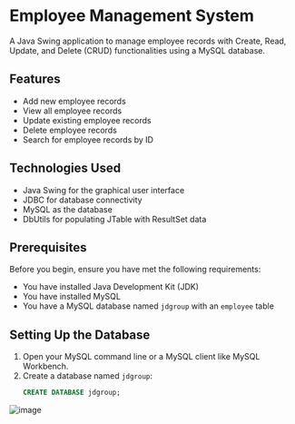 # Employee Management System

A Java Swing application to manage employee records with Create, Read, Update, and Delete (CRUD) functionalities using a MySQL database.

## Features

- Add new employee records
- View all employee records
- Update existing employee records
- Delete employee records
- Search for employee records by ID

## Technologies Used

- Java Swing for the graphical user interface
- JDBC for database connectivity
- MySQL as the database
- DbUtils for populating JTable with ResultSet data

## Prerequisites

Before you begin, ensure you have met the following requirements:

- You have installed Java Development Kit (JDK)
- You have installed MySQL
- You have a MySQL database named `jdgroup` with an `employee` table

## Setting Up the Database

1. Open your MySQL command line or a MySQL client like MySQL Workbench.
2. Create a database named `jdgroup`:
   ```sql
   CREATE DATABASE jdgroup;


![image](https://github.com/Jay-Dalsaniya/CRUD-OPERATION-WITH-JAVA-USING-WITH-MYSQL/assets/168808927/eebede5c-d583-4ca9-ab7e-426c383192c5)
